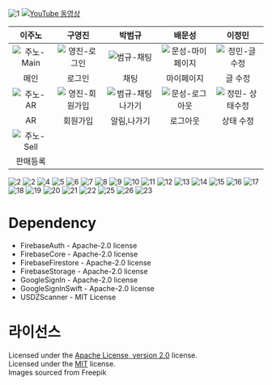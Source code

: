 ![1](https://github.com/user-attachments/assets/9edd264e-cb25-4555-ab91-ed9f64d15f2a)
[![YouTube 동영상](https://github.com/user-attachments/assets/0c19c1bf-22de-4d2b-8abd-062696882078)](https://youtu.be/WIcT_SfhWOo?si=7nvebPnKOrxbvVXo)

| 이주노 | 구영진 | 박범규 | 배문성 | 이정민 |
|:----:|:----:|:----:|:----:|:----:|
| ![주노-Main](https://github.com/user-attachments/assets/d27f9d67-f921-4d0b-a5c5-4828d2406c2a) | ![영진-로그인](https://github.com/user-attachments/assets/107c1e96-0bfe-4744-8b88-2daa77309198) | ![범규-채팅](https://github.com/user-attachments/assets/087280af-35d3-4995-983f-673260eed59a) | ![문성-마이페이지](https://github.com/user-attachments/assets/50949d86-5f80-4c43-a1f1-272ff1673f4d) | ![정민-글 수정](https://github.com/user-attachments/assets/0eed1282-6d76-4a9d-838a-b1254aa4f121) |
| 메인 | 로그인 | 채팅 | 마이페이지 | 글 수정 |
| ![주노-AR](https://github.com/user-attachments/assets/163a4db1-a225-4282-98da-75462ab302c2) | ![영진-회원가입](https://github.com/user-attachments/assets/b6afc990-3280-4073-b561-8103715c4789) | ![범규-채팅나가기](https://github.com/user-attachments/assets/0236a14a-bcb9-4eaa-bce7-c702dc3aa757) | ![문성-로그아웃](https://github.com/user-attachments/assets/de3f9732-150c-4301-bcab-9fb556277579) |  ![정민- 상태수정](https://github.com/user-attachments/assets/8d15031d-737f-489f-8108-3753611fefda) |
| AR | 회원가입 | 알림,나가기 | 로그아웃 | 상태 수정 |
| ![주노-Sell](https://github.com/user-attachments/assets/b4b67ddf-c1b3-47bc-988e-5af02e79195d) |  |  |  |  |
| 판매등록 |  |  |  |  |




![2](https://github.com/user-attachments/assets/1ee049f8-4592-45b3-b1e1-dcb22747a801)
![2](https://github.com/user-attachments/assets/09795363-bac1-4d67-90d8-e28de50d3120)
![4](https://github.com/user-attachments/assets/2df70660-b89c-4640-831e-bdabd0987084)
![5](https://github.com/user-attachments/assets/a6af3ad3-0b08-43e6-b476-6897b3e71691)
![6](https://github.com/user-attachments/assets/dc04f01d-ae80-4fe1-a192-52ba2c6d5f1e)
![7](https://github.com/user-attachments/assets/02d5c8ff-26a9-4f8e-8f5d-1406e7fb25c0)
![8](https://github.com/user-attachments/assets/32d6be0a-27a0-4ccb-ac0a-6b3962b742d0)
![9](https://github.com/user-attachments/assets/01aac9e1-73a9-49f2-9256-f4ec95124d04)
![10](https://github.com/user-attachments/assets/db8e8615-f8d7-4621-bcf0-88281d73134f)
![11](https://github.com/user-attachments/assets/8c265c51-faea-422f-bc83-32c3e5be1ab7)
![12](https://github.com/user-attachments/assets/bc1c70dc-8f6b-4e17-90dd-4288553c8e06)
![13](https://github.com/user-attachments/assets/e9266215-6225-4cc2-8640-328734b85a48)
![14](https://github.com/user-attachments/assets/ec2dc613-593c-4c17-a44b-57b012033bd6)
![15](https://github.com/user-attachments/assets/3a4a24a8-38ff-4de7-b286-3dd1e982fc8e)
![16](https://github.com/user-attachments/assets/94740798-197f-4b50-bdeb-0a480863cbf7)
![17](https://github.com/user-attachments/assets/fb905ce8-b310-4568-8b55-adc4ae38485d)
![18](https://github.com/user-attachments/assets/0f2a9089-4929-4183-8234-bc3428b7b508)
![19](https://github.com/user-attachments/assets/72003819-3cf8-4217-87d9-dccc4ba7c91a)
![20](https://github.com/user-attachments/assets/4dd86977-6a5a-4adf-8281-b7a95051574e)
![21](https://github.com/user-attachments/assets/463241ec-6895-445b-a53b-4955134f1fe2)
![22](https://github.com/user-attachments/assets/7010fefe-2b7d-40da-9e9d-ef0b8ce56acc)
![25](https://github.com/user-attachments/assets/2677839e-7127-4db6-9c89-81cdf13ba2e7)
![26](https://github.com/user-attachments/assets/b6e68ec0-f2c0-4849-a2da-02c3d061e46e)
![23](https://github.com/user-attachments/assets/3f011d7c-554e-400c-8c92-eb27d575dafc)


# Dependency
- FirebaseAuth - Apache-2.0 license
- FirebaseCore - Apache-2.0 license
- FirebaseFirestore - Apache-2.0 license
- FirebaseStorage - Apache-2.0 license
- GoogleSignIn - Apache-2.0 license
- GoogleSignInSwift - Apache-2.0 license
- USDZScanner - MIT License

# 라이선스
Licensed under the [Apache License, version 2.0](LICENSE) license.   
Licensed under the [MIT](LICENSE) license.   
Images sourced from Freepik
